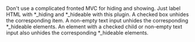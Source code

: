Don't use a complicated fronted MVC for hiding and showing.  Just label HTML with *_hiding and *_hideable with this plugin.  A checked box unhides the corresponding item.  A non-empty text input unhides the corresponding *_hideable elements.  An element with a checked child or non-empty text input also unhides the corresponding *_hideable elements.
